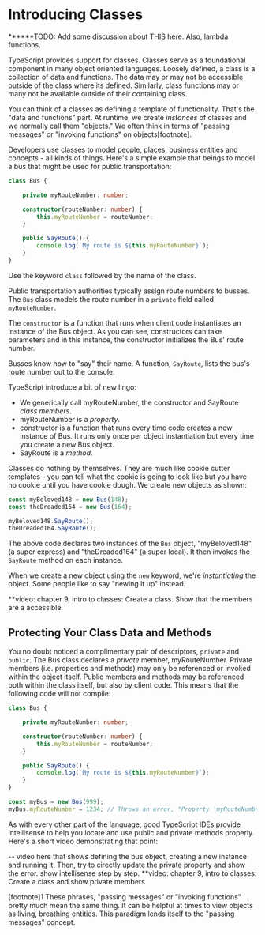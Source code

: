 # Introducing Classes

******TODO: Add some discussion about THIS here. Also, lambda functions.

TypeScript provides support for classes. Classes serve as a foundational component in many object oriented languages. Loosely defined, a class is a collection of data and functions. The data may or may not be accessible outside of the class where its defined. Similarly, class functions may or many not be available outside of their containing class. 

You can think of a classes as defining a template of functionality. That's the "data and functions" part. At runtime, we create *instances* of classes and we normally call them "objects." We often think in terms of "passing messages" or "invoking functions" on objects[footnote]. 

Developers use classes to model people, places, business entities and concepts - all kinds of things. Here's a simple example that beings to model a bus that might be used for public transportation:

```TypeScript
class Bus {

    private myRouteNumber: number;

    constructor(routeNumber: number) {
        this.myRouteNumber = routeNumber;
    }

    public SayRoute() {
        console.log(`My route is ${this.myRouteNumber}`);
    }
}
```

Use the keyword `class` followed by the name of the class. 

Public transportation authorities typically assign route numbers to busses. The `Bus` class models the route number in a `private` field called `myRouteNumber`. 

The `constructor` is a function that runs when client code instantiates an instance of the  Bus object. As you can see, constructors can take parameters and in this instance, the constructor initializes the Bus' route number.

Busses know how to "say" their name. A function, `SayRoute`, lists the bus's route number out to the console.

TypeScript introduce a bit of new lingo:
- We generically call myRouteNumber, the constructor and SayRoute _class members_. 
- myRouteNumber is a _property_.
- constructor is a function that runs every time code creates a new instance of Bus.  It runs only once per object instantiation but every time you create a new Bus object.
- SayRoute is a _method_.

Classes do nothing by themselves. They are much like cookie cutter templates - you can tell what the cookie is going to look like but you have no cookie until you have cookie dough. We create new objects as shown:

```TypeScript
const myBeloved148 = new Bus(148);
const theDreaded164 = new Bus(164);

myBeloved148.SayRoute();
theDreaded164.SayRoute();
```

The above code declares two instances of the `Bus` object, "myBeloved148" (a super express) and "theDreaded164" (a super local). It then invokes the `SayRoute` method on each instance.

When we create a new object using the `new` keyword, we're _instantiating_ the object. Some people like to say "newing it up" instead.

**video: chapter 9, intro to classes: Create a class. Show that the members are a accessible. 

## Protecting Your Class Data and Methods

You no doubt noticed a complimentary pair of descriptors, `private` and `public`. The Bus class declares a _private_ member, myRouteNumber. Private members (i.e. properties and methods) may only be referenced or invoked within the object itself.  Public members and methods may be referenced both within the class itself, but also by client code. This means that the following code will not compile:

```TypeScript
class Bus {

    private myRouteNumber: number;

    constructor(routeNumber: number) {
        this.myRouteNumber = routeNumber;
    }

    public SayRoute() {
        console.log(`My route is ${this.myRouteNumber}`);
    }
}

const myBus = new Bus(999);
myBus.myRouteNumber = 1234; // Throws an error, "Property 'myRouteNumber' is private and only accessible within the class 'Bus'"

```

As with every other part of the language, good TypeScript IDEs provide intellisense to help you locate and use public and private methods properly. Here's a short video demonstrating that point:


-- video here that shows defining the bus object, creating a new instance and running it. Then, try to cirectly update the private property and show the error. show intellisense step by step.
**video: chapter 9, intro to classes: Create a class and show private members

  
  [footnote]1 These phrases, "passing messages" or "invoking functions" pretty much mean the same thing. It can be helpful at times to view objects as living, breathing entities. This paradigm lends itself to the "passing messages" concept.